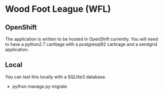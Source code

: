 # Wood Foot League (WFL)


## OpenShift
The application is written to be hosted in OpenShift currently.  You will need
to have a python2.7 cartitage with a postgresql92 cartirage and a sendgrid
application.

## Local

You can test this locally with a SQLlite3 database.

* python manage.py migrate
